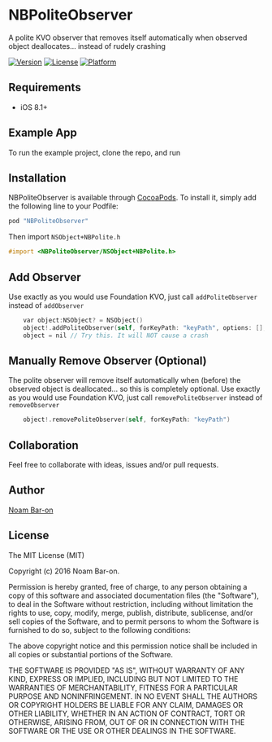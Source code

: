 # NBPoliteObserver
A polite KVO observer that removes itself automatically when observed object deallocates... instead of rudely crashing

[![Version](https://img.shields.io/cocoapods/v/NBPoliteObserver.svg?style=flat)](http://cocoapods.org/pods/NBPoliteObserver)
[![License](https://img.shields.io/cocoapods/l/NBPoliteObserver.svg?style=flat)](http://cocoapods.org/pods/NBPoliteObserver)
[![Platform](https://img.shields.io/cocoapods/p/NBPoliteObserver.svg?style=flat)](http://cocoapods.org/pods/NBPoliteObserver)


## Requirements

* iOS 8.1+

## Example App 

To run the example project, clone the repo, and run


## Installation

NBPoliteObserver is available through [CocoaPods](http://cocoapods.org). To install
it, simply add the following line to your Podfile:

```objective-c
pod "NBPoliteObserver"
```
Then import `NSObject+NBPolite.h`
```objective-c
#import <NBPoliteObserver/NSObject+NBPolite.h>
```

## Add Observer
Use exactly as you would use Foundation KVO, just call `addPoliteObserver` instead of `addObserver`

```objective-c
    var object:NSObject? = NSObject()
    object!.addPoliteObserver(self, forKeyPath: "keyPath", options: [], context: nil)
    object = nil // Try this. It will NOT cause a crash
```

## Manually Remove Observer (Optional)
The polite observer will remove itself automatically when (before) the observed object is deallocated... so this is completely optional.
Use exactly as you would use Foundation KVO, just call `removePoliteObserver` instead of `removeObserver`
```objective-c
    object!.removePoliteObserver(self, forKeyPath: "keyPath")
```

## Collaboration
Feel free to collaborate with ideas, issues and/or pull requests.

## Author

[Noam Bar-on](https://www.linkedin.com/in/noambaron)

## License

The MIT License (MIT)

Copyright (c) 2016 Noam Bar-on.

Permission is hereby granted, free of charge, to any person obtaining a copy
of this software and associated documentation files (the "Software"), to deal
in the Software without restriction, including without limitation the rights
to use, copy, modify, merge, publish, distribute, sublicense, and/or sell
copies of the Software, and to permit persons to whom the Software is
furnished to do so, subject to the following conditions:

The above copyright notice and this permission notice shall be included in
all copies or substantial portions of the Software.

THE SOFTWARE IS PROVIDED "AS IS", WITHOUT WARRANTY OF ANY KIND, EXPRESS OR
IMPLIED, INCLUDING BUT NOT LIMITED TO THE WARRANTIES OF MERCHANTABILITY,
FITNESS FOR A PARTICULAR PURPOSE AND NONINFRINGEMENT. IN NO EVENT SHALL THE
AUTHORS OR COPYRIGHT HOLDERS BE LIABLE FOR ANY CLAIM, DAMAGES OR OTHER
LIABILITY, WHETHER IN AN ACTION OF CONTRACT, TORT OR OTHERWISE, ARISING FROM,
OUT OF OR IN CONNECTION WITH THE SOFTWARE OR THE USE OR OTHER DEALINGS IN
THE SOFTWARE.

<!--=======-->
<!--Simple State Machine written in Swift-->


